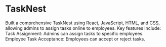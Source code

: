 # TaskNest
Built a comprehensive TaskNest using React, JavaScript, HTML, and CSS, allowing admins to assign tasks online to employees. Key features include: Task Assignment: Admins can assign tasks to specific employees. Employee Task Acceptance: Employees can accept or reject tasks. 
